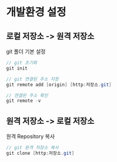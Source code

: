 # 개발환경 설정

## 로컬 저장소 -> 원격 저장소
git 폴더 기본 설정
``` C#
// git 초기화
git init

// git 연결된 주소 지정
git remote add [origin] [http:저장소.git]

// 연결된 주소 확인
git remote -v
```

## 원격 저장소 -> 로컬 저장소
원격 Repository 복사
``` C#
// git 원격 저장소 복사
git clone [http:저장소.git]
```
